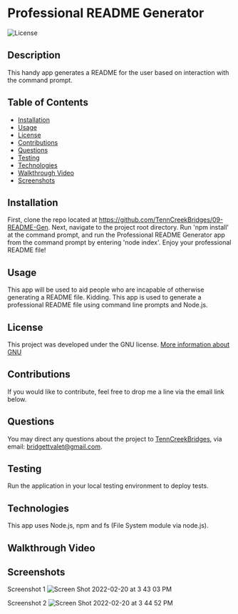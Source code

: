 
# Professional README Generator
  
![License](https://img.shields.io/badge/License-GNU-brightgreen)

## Description
This handy app generates a README for the user based on interaction with the command prompt.

## Table of Contents
* [Installation](#installation)
* [Usage](#usage)
* [License](#License)
* [Contributions](#contributions)
* [Questions](#questions)
* [Testing](#testing)
* [Technologies](#technologies)
* [Walkthrough Video](#walkthrough)
* [Screenshots](#screenshots)

<a name="installation"></a>
## Installation
First, clone the repo located at https://github.com/TennCreekBridges/09-README-Gen. Next, navigate to the project root directory. Run 'npm install' at the command prompt, and run the Professional README Generator app from the command prompt by entering 'node index'. Enjoy your professional README file!

<a name="usage"></a>
## Usage
This app will be used to aid people who are incapable of otherwise generating a README file. Kidding. This app is used to generate a professional README file using command line prompts and Node.js.
## License 
This project was developed under the GNU license.
[More information about GNU](https://opensource.org/licenses/GNU)

<a name="contributions"></a>
## Contributions
If you would like to contribute, feel free to drop me a line via the email link below.

<a name="questions"></a>
## Questions
You may direct any questions about the project to [TennCreekBridges](https://github.com/TennCreekBridges), via email: [bridgettvalet@gmail.com](mailto:bridgettvalet@gmail.com).

<a name="testing"></a>
## Testing
Run the application in your local testing environment to deploy tests.

<a name="technologies"></a>
## Technologies
This app uses Node.js, npm and fs (File System module via node.js).

<a name="walkthrough"></a>
## Walkthrough Video

<a name="screenshots"></a>
## Screenshots
Screenshot 1
![Screen Shot 2022-02-20 at 3 43 03 PM](https://user-images.githubusercontent.com/91682561/154866200-516d189a-35ac-4d19-8585-c89e7d8d1885.png)

Screenshot 2
![Screen Shot 2022-02-20 at 3 44 52 PM](https://user-images.githubusercontent.com/91682561/154866174-9281f0b0-e763-44f6-b607-e0a1ff5fcf57.png)

